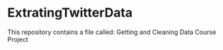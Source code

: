 ExtratingTwitterData
====================

This repository contains a file called: Getting and Cleaning Data Course Project
